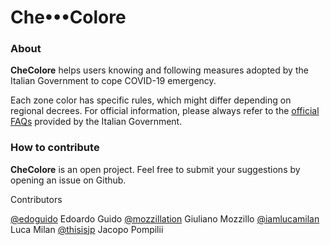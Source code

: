 # Che•••Colore

### About

**CheColore** helps users knowing and following measures adopted by the Italian Government to cope COVID-19 emergency. 

Each zone color has specific rules, which might differ depending on regional decrees. For official information, please always refer to the [official FAQs](http://www.governo.it/it/articolo/domande-frequenti-sulle-misure-adottate-dal-governo/15638) provided by the Italian Government.

### How to contribute

**CheColore** is an open project. Feel free to submit your suggestions by opening an issue on Github.

Contributors

[@edoguido](https://github.com/edoguido) Edoardo Guido
[@mozzillation](https://github.com/mozzillation) Giuliano Mozzillo
[@iamlucamilan](https://github.com/iamlucamilan) Luca Milan
[@thisisjp](https://github.com/thisisjp) Jacopo Pompilii